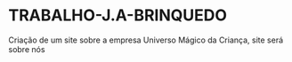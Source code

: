 # TRABALHO-J.A-BRINQUEDO
Criação de um site sobre a empresa Universo Mágico da Criança, site será sobre nós

